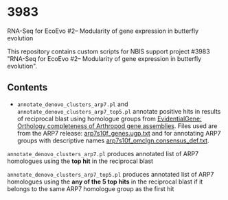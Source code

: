 # 3983
RNA-Seq for EcoEvo #2– Modularity of gene expression in butterfly evolution

This repository contains custom scripts for NBIS support project #3983 "RNA-Seq for EcoEvo #2– Modularity of gene expression in butterfly evolution".

## Contents

* `annotate_denovo_clusters_arp7.pl` and `annotate_denovo_clusters_arp7_top5.pl` annotate positive hits in results of reciprocal blast using homologue groups from [EvidentialGene: Orthology completeness of Arthropod gene assemblies](http://arthropods.eugenes.org/EvidentialGene/arthropods/Arthropod_Orthology_Completeness/). Files used are from the ARP7 release: [arp7s10f_genes.ugp.txt](http://arthropods.eugenes.org/arthropods/orthologs/ARP7/arp7bor5b/arp7s10f_genes.ugp.txt.gz) and for annotating ARP7 groups with descriptive names [arp7s10f_omclgn.consensus_def.txt](http://arthropods.eugenes.org/arthropods/orthologs/ARP7/arp7bor5b/arp7s10f_omclgn.consensus_def.txt).

 `annotate_denovo_clusters_arp7.pl` produces annotated list of ARP7 homologues using the **top hit** in the reciprocal blast

 `annotate_denovo_clusters_arp7_top5.pl` produces annotated list of ARP7 homologues using the **any of the 5 top hits** in the reciprocal blast if it belongs to the same ARP7 homologue group as the first hit

 